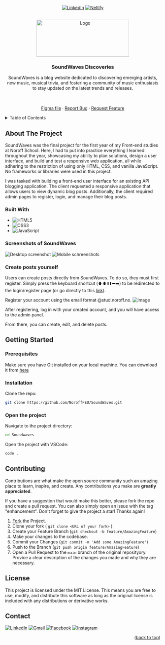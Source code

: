 <a name="readme-top"></a>

<div align="center">
  
[![LinkedIn][linkedin-shield]](https://www.linkedin.com/in/jes%C3%BAs-alberola-herrero-896b61189/)
[![Netlify](https://img.shields.io/badge/netlify-%23000000.svg?style=for-the-badge&logo=netlify&logoColor=#00C7B7)](https://norofffeu.github.io/SoundWaves/)

</div>

<!-- PROJECT LOGO -->
<br />
<div align="center">
  <a href="https://norofffeu.github.io/SoundWaves/">
    <img src="assets/img/Logo dark.svg" alt="Logo" width="300" height="120">
  </a>

  <h3 align="center">SoundWaves Discoveries</h3>
  SoundWaves is a blog website dedicated to discovering emerging artists, new music, musical trivia, and fostering a community of music enthusiasts to stay updated on the latest trends and releases.
  <p align="center">
    <br />
    <br />
    <a href="https://www.figma.com/design/icOQurLxi4fCyjSKZn8VXA/Project-Exam-1?node-id=0-1&t=nIops3KnVHC7UOJP-1">Figma file</a>
    ·
    <a href="https://github.com/NoroffFEU/SoundWaves/issues">Report Bug</a>
    ·
    <a href="https://github.com/NoroffFEU/SoundWaves/issues">Request Feature</a>
  </p>
</div>

<!-- TABLE OF CONTENTS -->
<details>
  <summary>Table of Contents</summary>
  <ol>
    <li>
      <a href="#about-the-project">About The Project</a>
      <ul>
        <li><a href="#built-with">Built With</a></li>
        <li><a href="#screenshots-of-soundwaves">Screenshots of SoundWaves</a></li>
        <li><a href="#create-posts-yourself">Create posts yourself</a></li>
      </ul>
    </li>
    <li>
      <a href="#getting-started">Getting Started</a>
      <ul>
        <li><a href="#prerequisites">Prerequisites</a></li>
        <li><a href="#installation">Installation</a></li>
        <li><a href="#open-the-project">Open the project</a></li>
      </ul>
    </li>
    <li><a href="#contributing">Contributing</a></li>
    <li><a href="#license">License</a></li>
    <li><a href="#contact">Contact</a></li>
  </ol>
</details>

<!-- ABOUT THE PROJECT -->

## About The Project

SoundWaves was the final project for the first year of my Front-end studies at Noroff School. Here, I had to put into practice everything I learned throughout the year, showcasing my ability to plan solutions, design a user interface, and build and test a responsive web application, all while adhering to the restriction of using only HTML, CSS, and vanilla JavaScript. No frameworks or libraries were used in this project.

I was tasked with building a front-end user interface for an existing API blogging application. The client requested a responsive application that allows users to view dynamic blog posts. Additionally, the client required admin pages to register, login, and manage their blog posts.

### Built With

- ![HTML5](https://img.shields.io/badge/html5-%23E34F26.svg?style=for-the-badge&logo=html5&logoColor=white)
- ![CSS3](https://img.shields.io/badge/css3-%231572B6.svg?style=for-the-badge&logo=css3&logoColor=white)
- ![JavaScript](https://img.shields.io/badge/javascript-%23323330.svg?style=for-the-badge&logo=javascript&logoColor=%23F7DF1E)

### Screenshots of SoundWaves

![Desktop screenshot](https://github.com/NoroffFEU/SoundWaves/blob/main/assets/img/sw_desktop_small.jpg)
![Mobile schreenshots](https://github.com/NoroffFEU/SoundWaves/blob/main/assets/img/sw_mobile_small.jpg)

### Create posts yourself

Users can create posts directly from SoundWaves. To do so, they must first register. Simply press the keyboard shortcut (⬆️⬆️⬇️⬇️⬅️➡️) to be redirected to the login/register page (or go directly to this [link](https://norofffeu.github.io/SoundWaves/account/register.html)).

Register your account using the email format @stud.noroff.no.
![image](https://github.com/NoroffFEU/FED1-PE1-Whisperpiano/assets/127695115/aaca6ac1-dad3-4831-b211-a7159e29a424)

After registering, log in with your created account, and you will have access to the admin panel.

From there, you can create, edit, and delete posts.

<!-- GETTING STARTED -->

## Getting Started

### Prerequisites

Make sure you have Git installed on your local machine. You can download it from [here](https://git-scm.com/downloads)

### Installation

Clone the repo:

```sh
git clone https://github.com/NoroffFEU/SoundWaves.git
```

### Open the project

Navigate to the project directory:

```sh
cd Soundwaves
```

Open the project with VSCode:

```sh
code .
```

<!-- CONTRIBUTING -->

## Contributing

Contributions are what make the open source community such an amazing place to learn, inspire, and create. Any contributions you make are **greatly appreciated**.

If you have a suggestion that would make this better, please fork the repo and create a pull request. You can also simply open an issue with the tag "enhancement".
Don't forget to give the project a star! Thanks again!

1. [Fork](https://github.com/NoroffFEU/Soundwaves/fork) the Project.
2. Clone your fork ( `git clone <URL of your fork>` )
3. Create your Feature Branch (`git checkout -b feature/AmazingFeature`)
4. Make your changes to the codebase.
5. Commit your Changes (`git commit -m 'Add some AmazingFeature'`)
6. Push to the Branch (`git push origin feature/AmazingFeature`)
7. Open a Pull Request to the `main` branch of the original reposityory. Provice a clear description of the changes you made and why they are necessary.

<!-- LICENSE -->

## License

This project is licensed under the MIT License. This means you are free to use, modify, and distribute this software as long as the original license is included with any distributions or derivative works.

<!-- CONTACT -->

## Contact

[![LinkedIn](https://img.shields.io/badge/linkedin-%230077B5.svg?style=for-the-badge&logo=linkedin&logoColor=white)](https://www.linkedin.com/in/jes%C3%BAs-alberola-herrero-896b61189/)
[![Gmail](https://img.shields.io/badge/Gmail-D14836?style=for-the-badge&logo=gmail&logoColor=white)](mailto:jesusalberola90@gmail.com)
[![Facebook](https://img.shields.io/badge/Facebook-%231877F2.svg?style=for-the-badge&logo=Facebook&logoColor=white)](https://www.facebook.com/jesus.alberolaherrero/)
[![Instagram](https://img.shields.io/badge/Instagram-%23E4405F.svg?style=for-the-badge&logo=Instagram&logoColor=white)](https://www.instagram.com/whispers_piano/)

<p align="right">(<a href="#readme-top">back to top</a>)</p>

<!-- MARKDOWN LINKS & IMAGES -->
<!-- https://www.markdownguide.org/basic-syntax/#reference-style-links -->

[contributors-shield]: https://img.shields.io/github/contributors/othneildrew/Best-README-Template.svg?style=for-the-badge
[contributors-url]: https://github.com/othneildrew/Best-README-Template/graphs/contributors
[forks-shield]: https://img.shields.io/github/forks/othneildrew/Best-README-Template.svg?style=for-the-badge
[forks-url]: https://github.com/othneildrew/Best-README-Template/network/members
[stars-shield]: https://img.shields.io/github/stars/othneildrew/Best-README-Template.svg?style=for-the-badge
[stars-url]: https://github.com/othneildrew/Best-README-Template/stargazers
[issues-shield]: https://img.shields.io/github/issues/othneildrew/Best-README-Template.svg?style=for-the-badge
[issues-url]: https://github.com/othneildrew/Best-README-Template/issues
[license-shield]: https://img.shields.io/github/license/othneildrew/Best-README-Template.svg?style=for-the-badge
[license-url]: https://github.com/othneildrew/Best-README-Template/blob/master/LICENSE.txt
[linkedin-shield]: https://img.shields.io/badge/-LinkedIn-black.svg?style=for-the-badge&logo=linkedin&colorB=555
[linkedin-url]: https://linkedin.com/in/othneildrew
[product-screenshot]: images/screenshot.png
[Next.js]: https://img.shields.io/badge/next.js-000000?style=for-the-badge&logo=nextdotjs&logoColor=white
[Next-url]: https://nextjs.org/
[React.js]: https://img.shields.io/badge/React-20232A?style=for-the-badge&logo=react&logoColor=61DAFB
[React-url]: https://reactjs.org/
[Vue.js]: https://img.shields.io/badge/Vue.js-35495E?style=for-the-badge&logo=vuedotjs&logoColor=4FC08D
[Vue-url]: https://vuejs.org/
[Angular.io]: https://img.shields.io/badge/Angular-DD0031?style=for-the-badge&logo=angular&logoColor=white
[Angular-url]: https://angular.io/
[Svelte.dev]: https://img.shields.io/badge/Svelte-4A4A55?style=for-the-badge&logo=svelte&logoColor=FF3E00
[Svelte-url]: https://svelte.dev/
[Laravel.com]: https://img.shields.io/badge/Laravel-FF2D20?style=for-the-badge&logo=laravel&logoColor=white
[Laravel-url]: https://laravel.com
[Bootstrap.com]: https://img.shields.io/badge/Bootstrap-563D7C?style=for-the-badge&logo=bootstrap&logoColor=white
[Bootstrap-url]: https://getbootstrap.com
[JQuery.com]: https://img.shields.io/badge/jQuery-0769AD?style=for-the-badge&logo=jquery&logoColor=white
[JQuery-url]: https://jquery.com
